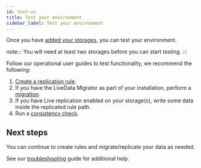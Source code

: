 ```yaml
---
id: test-ui
title: Test your environment
sidebar_label: Test your environment
---
```


Once you have [added your storages](../installation/connect-to-storages.md), you can test your environment.

note:::
You will need at least two storages before you can start testing.
:::

Follow our operational user guides to test functionality, we recommend the following:

1. [Create a replication rule](../operation/create-rule.md).
1. If you have the LiveData Migrator as part of your installation, perform a [migration](../operation/migration.md).
1. If you have Live replication enabled on your storage(s), write some data inside the replicated rule path.
1. Run a [consistency check](../operation/consistency-check.md).

## Next steps

You can continue to create rules and migrate/replicate your data as needed.

See our [troubleshooting](../troubleshooting/ui-troubleshooting.md) guide for additional help.